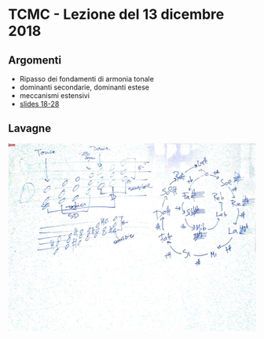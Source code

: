 # TCMC - Lezione del 13 dicembre 2018

## Argomenti

* Ripasso dei fondamenti di armonia tonale
* dominanti secondarie, dominanti estese
* meccanismi estensivi
* [slides 18-28](./slides-20181213.pdf)

## Lavagne

![whiteboard 1](./P_2018-12-13_16.21.45.jpg)
